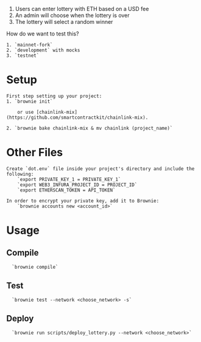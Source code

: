 1. Users can enter lottery with ETH based on a USD fee
2. An admin will choose when the lottery is over
3. The lottery will select a random winner 

How do we want to test this?

    1. `mainnet-fork`
    2. `development` with mocks 
    3. `testnet`
# Setup
    First step setting up your project: 
    1. `brownie init`
           
        or use [chainlink-mix](https://github.com/smartcontractkit/chainlink-mix).
       
    2. `brownie bake chainlink-mix & mv chainlink (project_name)`

# Other Files
    Create `dot.env` file inside your project's directory and include the following:
        `export PRIVATE_KEY_1 = PRIVATE_KEY_1`
        `export WEB3_INFURA_PROJECT_ID = PROJECT_ID`
        `export ETHERSCAN_TOKEN = API_TOKEN`
    
    In order to encrypt your private key, add it to Brownie:
        `brownie accounts new <account_id>`

# Usage

   ## Compile
      `brownie compile`
    
   ## Test
      `brownie test --network <choose_network> -s`
    
   ## Deploy
      `brownie run scripts/deploy_lottery.py --network <choose_network>`
